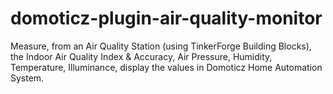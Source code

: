 # domoticz-plugin-air-quality-monitor
Measure, from an Air Quality Station (using TinkerForge Building Blocks), the Indoor Air Quality Index &amp; Accuracy, Air Pressure, Humidity, Temperature, Illuminance, display the values in Domoticz Home Automation System. 
